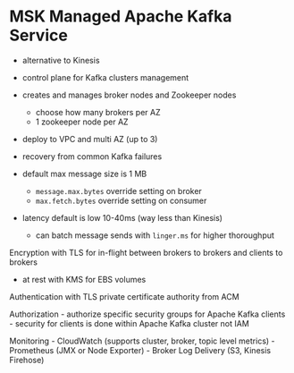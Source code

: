 # MSK Managed Apache Kafka Service

- alternative to Kinesis
- control plane for Kafka clusters management
- creates and manages broker nodes and Zookeeper nodes
    - choose how many brokers per AZ
    - 1 zookeeper node per AZ
- deploy to VPC and multi AZ (up to 3)
- recovery from common Kafka failures

- default max message size is 1 MB
    - `message.max.bytes` override setting on broker
    - `max.fetch.bytes` override setting on consumer

- latency default is low 10-40ms (way less than Kinesis)
    - can batch message sends with `linger.ms` for higher thoroughput

Encryption with TLS for in-flight between brokers to brokers and clients to brokers
- at rest with KMS for EBS volumes

Authentication with TLS private certificate authority from ACM

Authorization
    - authorize specific security groups for Apache Kafka clients
    - security for clients is done within Apache Kafka cluster not IAM

Monitoring
    - CloudWatch (supports cluster, broker, topic level metrics)
    - Prometheus (JMX or Node Exporter)
    - Broker Log Delivery (S3, Kinesis Firehose)